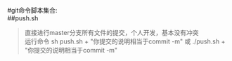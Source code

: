 #git命令脚本集合:</br>
##push.sh
>直接进行master分支所有文件的提交，个人开发，基本没有冲突
<br>运行命令  sh push.sh + "你提交的说明相当于commit -m"  或  ./push.sh + "你提交的说明相当于commit -m"
